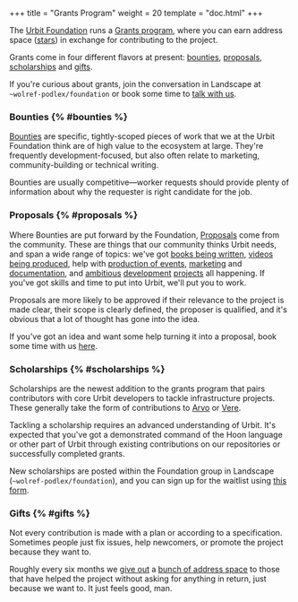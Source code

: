+++
title = "Grants Program"
weight = 20
template = "doc.html"
+++

The [Urbit Foundation](https://urbit.org/blog/first-steps-towards-urbit-org/)
runs a [Grants program](https://grants.urbit.org), where you can earn address
space ([stars](/docs/glossary/star)) in exchange for contributing to the
project.

Grants come in four different flavors at present: [bounties](#bounties),
[proposals](#proposals), [scholarships](#scholarships) and [gifts](#gifts).

If you're curious about grants, join the conversation in Landscape at
`~wolref-podlex/foundation` or book some time to [talk with
us](https://calendly.com/wolref/30min).

### Bounties {% #bounties %}

[Bounties](https://grants.urbit.org/bounties) are specific, tightly-scoped
pieces of work that we at the Urbit Foundation think are of high value to the
ecosystem at large. They're frequently development-focused, but also often
relate to marketing, community-building or technical writing.

Bounties are usually competitive&mdash;worker requests should provide plenty of
information about why the requester is right candidate for the job.

### Proposals {% #proposals %}

Where Bounties are put forward by the Foundation,
[Proposals](https://grants.urbit.org/proposals) come from the community. These
are things that our community thinks Urbit needs, and span a wide range of
topics: we've got [books being
written](https://grants.urbit.org/proposals/1590647060-a-book-about-urbit),
[videos being
produced](https://grants.urbit.org/proposals/1350087489-urbit-explainer-video),
help with [production of
events](https://grants.urbit.org/proposals/1751024973-urbit-event-series),
[marketing](https://grants.urbit.org/proposals/1395578140-smol-future-sustained-knowledge-sharing-and-marketing)
and
[documentation](https://grants.urbit.org/proposals/1888977136-graph-store-documenation-guide),
and
[ambitious](https://grants.urbit.org/proposals/21131866-webrtc-gall-agent-and-external-app)
[development](https://grants.urbit.org/proposals/1760204192-urbit-lfs)
[projects](https://grants.urbit.org/proposals/337545546-urbian-a-customized-linux-distribution-for-urbit-appliances)
all happening. If you've got skills and time to put into Urbit, we'll put you to
work.

Proposals are more likely to be approved if their relevance to the project is
made clear, their scope is clearly defined, the proposer is qualified, and it's
obvious that a lot of thought has gone into the idea.

If you've got an idea and want some help turning it into a proposal, book some
time with us [here](https://calendly.com/wolref/30min).

### Scholarships {% #scholarships %}

Scholarships are the newest addition to the grants program that pairs
contributors with core Urbit developers to tackle infrastructure projects. These
generally take the form of contributions to
[Arvo](/docs/system-overview/arvo) or
[Vere](/docs/system-overview/vere).

Tackling a scholarship requires an advanced understanding of Urbit. It's
expected that you've got a demonstrated command of the Hoon language or other
part of Urbit through existing contributions on our repositories or successfully
completed grants.

New scholarships are posted within the Foundation group in Landscape
(`~wolref-podlex/foundation`), and you can sign up for the waitlist using [this
form](https://airtable.com/shr6Xmo55h8dZ0O46).

### Gifts {% #gifts %}

Not every contribution is made with a plan or according to a specification.
Sometimes people just fix issues, help newcomers, or promote the project because
they want to.

Roughly every six months we [give
out](https://urbit.org/blog/urbit-grants-and-mid-2019-gifts/) a [bunch of
address space](https://urbit.org/blog/gifts-q3-2020/) to those that have helped
the project without asking for anything in return, just because we want to. It
just feels good, man.
